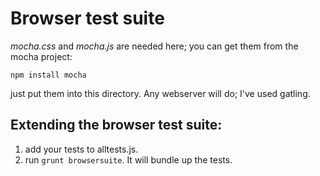 # Browser test suite

*mocha.css* and *mocha.js* are needed here; you can get them from the mocha
project:

    npm install mocha

just put them into this directory. Any webserver will do; I've used gatling.

## Extending the browser test suite:

1. add your tests to alltests.js.
2. run `grunt browsersuite`. It will bundle up the tests. 